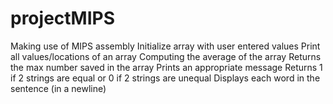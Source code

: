 # projectMIPS
Making use of MIPS assembly 
Initialize array with user entered values
Print all values/locations of an array
Computing the average of the array
Returns the max number saved in the array
Prints an appropriate message
Returns 1 if 2 strings are equal or 0 if 2 strings are unequal
Displays each word in the sentence (in a newline)
